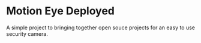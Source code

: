 # Motion Eye Deployed
A simple project to bringing together open souce projects for an easy to use security camera.
